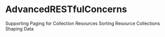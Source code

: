 # AdvancedRESTfulConcerns
Supporting Paging for Collection Resources
Sorting Resource Collections
Shaping Data
